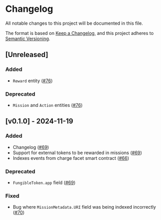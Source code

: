 # Changelog

All notable changes to this project will be documented in this file.

The format is based on [Keep a Changelog](https://keepachangelog.com/en/1.1.0/),
and this project adheres to [Semantic Versioning](https://semver.org/spec/v2.0.0.html).

## [Unreleased]

### Added
- `Reward` entity ([#76](https://github.com/open-format/subgraph/pull/76))

### Deprecated
- `Mission` and `Action` entities ([#76](https://github.com/open-format/subgraph/pull/76))


## [v0.1.0] - 2024-11-19

### Added

- Changelog ([#69](https://github.com/open-format/subgraph/pull/69))
- Support for external tokens to be rewarded in missions ([#69](https://github.com/open-format/subgraph/pull/69))
- Indexes events from charge facet smart contract ([#66](https://github.com/open-format/subgraph/pull/69))

### Deprecated

- `FungibleToken.app` field ([#69](https://github.com/open-format/subgraph/pull/69))

### Fixed

- Bug where `MissionMetadata.URI` field was being indexed incorrectly ([#70](https://github.com/open-format/subgraph/pull/70))
